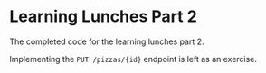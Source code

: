 # Learning Lunches Part 2

The completed code for the learning lunches part 2.

Implementing the `PUT /pizzas/{id}` endpoint is left as an exercise.

